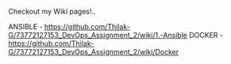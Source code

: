 Checkout my Wiki pages!..

ANSIBLE - https://github.com/Thilak-G/73772127153_DevOps_Assignment_2/wiki/1.-Ansible
DOCKER - https://github.com/Thilak-G/73772127153_DevOps_Assignment_2/wiki/Docker

